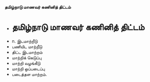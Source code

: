 **தமிழ்நாடு மாணவர் கணினித் திட்டம்**
- # தமிழ்நாடு மாணவர் கணினித் திட்டம்
- n. இடமாற்றீடு
- பணியிட மாற்றீடு
- திட்ட இடமாற்றம்
- மாற்றிக் கெடுப்பு
- மாற்றி வழங்கீடு
- மாற்றி ஒப்படைப்பு
- படைத்தள மாற்றம்.

